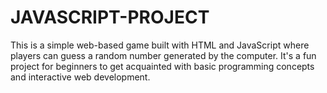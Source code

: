 # JAVASCRIPT-PROJECT
This is a simple web-based game built with HTML and JavaScript where players can guess a random number generated by the computer. It's a fun project for beginners to get acquainted with basic programming concepts and interactive web development.
